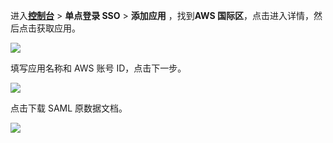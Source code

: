 <IntegrationDetailCard :title="`在 ${$localeConfig.brandName} 中创建应用`">

进入[**控制台**](https://console.authing.cn) > **单点登录 SSO** > **添加应用** ，找到**AWS 国际区**，点击进入详情，然后点击获取应用。

![](~@imagesZhCn/integration/aws/global-1-1.png)

填写应用名称和 AWS 账号 ID，点击下一步。

![](~@imagesZhCn/integration/aws/global-1-2.png)

点击下载 SAML 原数据文档。

![](~@imagesZhCn/integration/aws/1-3.v2.png)

</IntegrationDetailCard>
